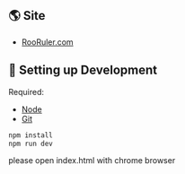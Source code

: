 ##  🌎 Site
- [RooRuler.com](https://roofruler.com/) 


##  🔧 Setting up Development

Required: 
- [Node](https://nodejs.org/download/release/latest-v14.x/)  
- [Git](https://git-scm.com/downloads)

```bash
npm install
npm run dev
```

please open index.html with chrome browser